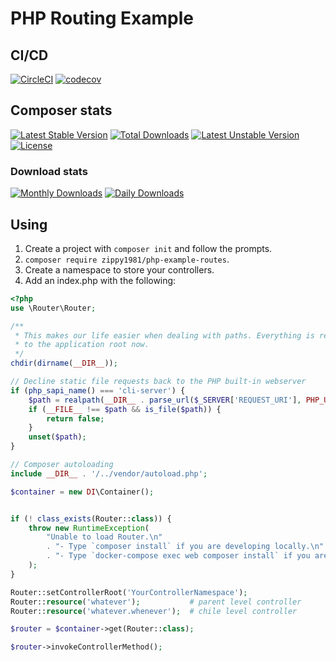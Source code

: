 # PHP Routing Example

## CI/CD

[![CircleCI](https://circleci.com/gh/zippy1981/php-example-routes.svg?style=svg)](https://circleci.com/gh/zippy1981/php-example-routes)
[![codecov](https://codecov.io/gh/zippy1981/php-example-routes/branch/master/graph/badge.svg)](https://codecov.io/gh/zippy1981/php-example-routes)

## Composer stats

[![Latest Stable Version](https://poser.pugx.org/zippy1981/php-routing-example/v/stable)](https://packagist.org/packages/zippy1981/php-routing-example)
[![Total Downloads](https://poser.pugx.org/zippy1981/php-routing-example/downloads)](https://packagist.org/packages/zippy1981/php-routing-example)
[![Latest Unstable Version](https://poser.pugx.org/zippy1981/php-routing-example/v/unstable)](https://packagist.org/packages/zippy1981/php-routing-example)
[![License](https://poser.pugx.org/zippy1981/php-routing-example/license)](https://packagist.org/packages/zippy1981/php-routing-example)

### Download stats

[![Monthly Downloads](https://poser.pugx.org/zippy1981/php-routing-example/d/monthly)](https://packagist.org/packages/zippy1981/php-routing-example)
[![Daily Downloads](https://poser.pugx.org/zippy1981/php-routing-example/d/daily)](https://packagist.org/packages/zippy1981/php-routing-example)

## Using

1. Create a project with `composer init` and follow the prompts.
2. `composer require zippy1981/php-example-routes`.
3. Create a namespace to store your controllers.
4. Add an index.php with the following: 

```php
<?php
use \Router\Router;

/**
 * This makes our life easier when dealing with paths. Everything is relative
 * to the application root now.
 */
chdir(dirname(__DIR__));

// Decline static file requests back to the PHP built-in webserver
if (php_sapi_name() === 'cli-server') {
    $path = realpath(__DIR__ . parse_url($_SERVER['REQUEST_URI'], PHP_URL_PATH));
    if (__FILE__ !== $path && is_file($path)) {
        return false;
    }
    unset($path);
}

// Composer autoloading
include __DIR__ . '/../vendor/autoload.php';

$container = new DI\Container();


if (! class_exists(Router::class)) {
    throw new RuntimeException(
        "Unable to load Router.\n"
        . "- Type `composer install` if you are developing locally.\n"
        . "- Type `docker-compose exec web composer install` if you are using Docker.\n"
    );
}

Router::setControllerRoot('YourControllerNamespace');
Router::resource('whatever');           # parent level controller
Router::resource('whatever.whenever');  # chile level controller

$router = $container->get(Router::class);

$router->invokeControllerMethod();
```